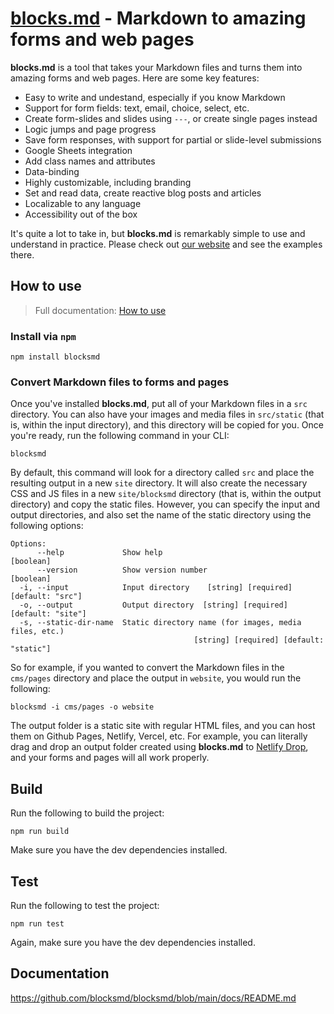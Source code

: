 # [blocks.md](https://blocks.md) - Markdown to amazing forms and web pages

**blocks.md** is a tool that takes your Markdown files and turns them into amazing forms and web pages. Here are some key features:

- Easy to write and undestand, especially if you know Markdown
- Support for form fields: text, email, choice, select, etc.
- Create form-slides and slides using `---`, or create single pages instead
- Logic jumps and page progress
- Save form responses, with support for partial or slide-level submissions
- Google Sheets integration
- Add class names and attributes
- Data-binding
- Highly customizable, including branding
- Set and read data, create reactive blog posts and articles
- Localizable to any language
- Accessibility out of the box

It's quite a lot to take in, but **blocks.md** is remarkably simple to use and understand in practice. Please check out [our website](https://blocks.md) and see the examples there.

## How to use

> Full documentation: [How to use](https://github.com/blocksmd/blocksmd/blob/main/docs/how-to-use.md)

### Install via `npm`

```
npm install blocksmd
```

### Convert Markdown files to forms and pages

Once you've installed **blocks.md**, put all of your Markdown files in a `src` directory. You can also have your images and media files in `src/static` (that is, within the input directory), and this directory will be copied for you. Once you're ready, run the following command in your CLI:

```
blocksmd
```

By default, this command will look for a directory called `src` and place the resulting output in a new `site` directory. It will also create the necessary CSS and JS files in a new `site/blocksmd` directory (that is, within the output directory) and copy the static files. However, you can specify the input and output directories, and also set the name of the static directory using the following options:

```
Options:
      --help             Show help                                     [boolean]
      --version          Show version number                           [boolean]
  -i, --input            Input directory    [string] [required] [default: "src"]
  -o, --output           Output directory  [string] [required] [default: "site"]
  -s, --static-dir-name  Static directory name (for images, media files, etc.)
                                         [string] [required] [default: "static"]
```

So for example, if you wanted to convert the Markdown files in the `cms/pages` directory and place the output in `website`, you would run the following:

```
blocksmd -i cms/pages -o website
```

The output folder is a static site with regular HTML files, and you can host them on Github Pages, Netlify, Vercel, etc. For example, you can literally drag and drop an output folder created using **blocks.md** to [Netlify Drop](https://app.netlify.com/drop), and your forms and pages will all work properly.

## Build

Run the following to build the project:

```
npm run build
```

Make sure you have the dev dependencies installed.

## Test

Run the following to test the project:

```
npm run test
```

Again, make sure you have the dev dependencies installed.

## Documentation

https://github.com/blocksmd/blocksmd/blob/main/docs/README.md
